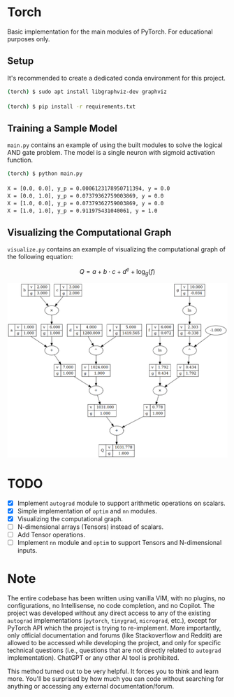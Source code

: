 # Torch

Basic implementation for the main modules of PyTorch. For educational purposes only. 

## Setup

It's recommended to create a dedicated conda environment for this project.

```bash
(torch) $ sudo apt install libgraphviz-dev graphviz

(torch) $ pip install -r requirements.txt
```

## Training a Sample Model

`main.py` contains an example of using the built modules to solve the logical AND gate problem. The model is a single neuron with sigmoid activation function.

```bash
(torch) $ python main.py

X = [0.0, 0.0], y_p = 0.0006123178950711394, y = 0.0
X = [0.0, 1.0], y_p = 0.07379362759003869, y = 0.0
X = [1.0, 0.0], y_p = 0.07379362759003869, y = 0.0
X = [1.0, 1.0], y_p = 0.911975431040061, y = 1.0

```

## Visualizing the Computational Graph

`visualize.py` contains an example of visualizing the computational graph of the following equation:

$$Q = a + b \cdot c + d ^ e + \log_{g}(f)$$

![Computational Graph](graph.png)

# TODO

- [x] Implement `autograd` module to support arithmetic operations on scalars.
- [x] Simple implementation of `optim` and `nn` modules.
- [x] Visualizing the computational graph.
- [ ] N-dimensional arrays (Tensors) instead of scalars.
- [ ] Add Tensor operations.
- [ ] Implement `nn` module and `optim` to support Tensors and N-dimensional inputs.

# Note

The entire codebase has been written using vanilla VIM, with no plugins, no configurations, no Intellisense, no code completion, and no Copilot. The project was developed without any direct access to any of the existing `autograd` implementations (`pytorch`, `tinygrad`, `micrograd`, etc.), except for PyTorch API which the project is trying to re-implement. More importantly, only official documentation and forums (like Stackoverflow and Reddit) are allowed to be accessed while developing the project, and only for specific technical questions (i.e., questions that are not directly related to `autograd` implementation). ChatGPT or any other AI tool is prohibited.

This method turned out to be very helpful. It forces you to think and learn more. You'll be surprised by how much you can code without searching for anything or accessing any external documentation/forum.
